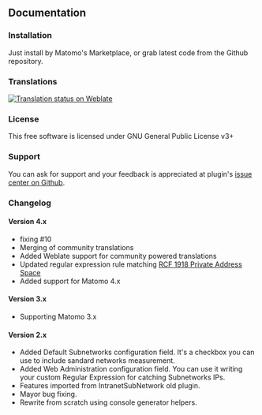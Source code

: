 ## Documentation

### Installation

Just install by Matomo's Marketplace, or grab latest code from the Github repository.

### Translations

[![Translation status on Weblate](https://hosted.weblate.org/widgets/matomo/-/communityplugin-rerintranetsubnetwork/horizontal-auto.svg)](https://hosted.weblate.org/engage/matomo/)

### License

This free software is licensed under GNU General Public License v3+

### Support

You can ask for support and your feedback is appreciated at plugin's [issue center on Github](https://github.com/RegioneER/RerIntranetSubnetwork/issues).

### Changelog

#### Version 4.x
- fixing #10
- Merging of community translations
- Added Weblate support for community powered translations
- Updated regular expression rule matching [RCF 1918 Private Address Space](https://datatracker.ietf.org/doc/html/rfc1918#section-3)
- Added support for Matomo 4.x

#### Version 3.x
- Supporting Matomo 3.x

#### Version 2.x
- Added Default Subnetworks configuration field. It's a checkbox you can use to include sandard networks measurement.
- Added Web Administration configuration field. You can use it writing your custom Regular Expression for catching Subnetworks IPs.
- Features imported from IntranetSubNetwork old plugin.
- Mayor bug fixing.
- Rewrite from scratch using console generator helpers.
